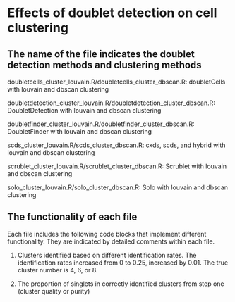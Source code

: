 # Effects of doublet detection on cell clustering
## The name of the file indicates the doublet detection methods and clustering methods

doubletcells_cluster_louvain.R/doubletcells_cluster_dbscan.R: doubletCells with louvain and dbscan clustering

doubletdetection_cluster_louvain.R/doubletdetection_cluster_dbscan.R: DoubletDetection with louvain and dbscan clustering

doubletfinder_cluster_louvain.R/doubletfinder_cluster_dbscan.R: DoubletFinder with louvain and dbscan clustering

scds_cluster_louvain.R/scds_cluster_dbscan.R: cxds, scds, and hybrid with louvain and dbscan clustering

scrublet_cluster_louvain.R/scrublet_cluster_dbscan.R: Scrublet with louvain and dbscan clustering

solo_cluster_louvain.R/solo_cluster_dbscan.R: Solo with louvain and dbscan clustering

## The functionality of each file

Each file includes the following code blocks that implement different functionality. They are indicated by detailed comments within each file.

1. Clusters identified based on different identification rates. The identification rates increased from 0 to 0.25, increased by 0.01. The true cluster number is 4, 6, or 8.

2. The proportion of singlets in correctly identified clusters from step one (cluster quality or purity)



